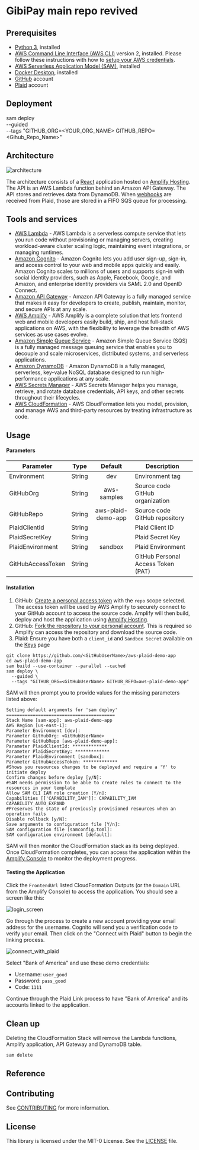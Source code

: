# GibiPay main repo revived

## Prerequisites

- [Python 3](https://www.python.org/downloads/), installed
- [AWS Command Line Interface (AWS CLI)](https://docs.aws.amazon.com/cli/latest/userguide/install-cliv2.html) version 2, installed. Please follow these instructions with how to [setup your AWS credentials](https://docs.aws.amazon.com/serverless-application-model/latest/developerguide/serverless-getting-started-set-up-credentials.html).
- [AWS Serverless Application Model (SAM)](https://docs.aws.amazon.com/serverless-application-model/latest/developerguide/serverless-getting-started.html), installed
- [Docker Desktop](https://www.docker.com/products/docker-desktop), installed
- [GitHub](https://github.com) account
- [Plaid](https://plaid.com/) account

## Deployment

sam deploy \
  --guided \
  --tags "GITHUB_ORG=<YOUR_ORG_NAME> GITHUB_REPO=<Gihub_Repo_Name>"

## Architecture

![architecture](doc/architecture.png)

The architecture consists of a [React](https://reactjs.org/) application hosted on [Amplify Hosting](https://aws.amazon.com/amplify/hosting/). The API is an AWS Lambda function behind an Amazon API Gateway. The API stores and retrieves data from DynamoDB. When [webhooks](https://plaid.com/docs/api/webhooks/) are received from Plaid, those are stored in a FIFO SQS queue for processing.

## Tools and services

- [AWS Lambda](https://aws.amazon.com/lambda/) - AWS Lambda is a serverless compute service that lets you run code without provisioning or managing servers, creating workload-aware cluster scaling logic, maintaining event integrations, or managing runtimes.
- [Amazon Cognito](https://aws.amazon.com/cognito/) - Amazon Cognito lets you add user sign-up, sign-in, and access control to your web and mobile apps quickly and easily. Amazon Cognito scales to millions of users and supports sign-in with social identity providers, such as Apple, Facebook, Google, and Amazon, and enterprise identity providers via SAML 2.0 and OpenID Connect.
- [Amazon API Gateway](https://aws.amazon.com/api-gateway/) - Amazon API Gateway is a fully managed service that makes it easy for developers to create, publish, maintain, monitor, and secure APIs at any scale.
- [AWS Amplify](https://aws.amazon.com/amplify/) - AWS Amplify is a complete solution that lets frontend web and mobile developers easily build, ship, and host full-stack applications on AWS, with the flexibility to leverage the breadth of AWS services as use cases evolve.
- [Amazon Simple Queue Service](https://aws.amazon.com/sqs/) - Amazon Simple Queue Service (SQS) is a fully managed message queuing service that enables you to decouple and scale microservices, distributed systems, and serverless applications.
- [Amazon DynamoDB](https://aws.amazon.com/dynamodb/) - Amazon DynamoDB is a fully managed, serverless, key-value NoSQL database designed to run high-performance applications at any scale.
- [AWS Secrets Manager](https://aws.amazon.com/secrets-manager/) - AWS Secrets Manager helps you manage, retrieve, and rotate database credentials, API keys, and other secrets throughout their lifecycles.
- [AWS CloudFormation](https://aws.amazon.com/cloudformation/) - AWS CloudFormation lets you model, provision, and manage AWS and third-party resources by treating infrastructure as code.

## Usage

#### Parameters

| Parameter         |  Type  |      Default       | Description                        |
| ----------------- | :----: | :----------------: | ---------------------------------- |
| Environment       | String |        dev         | Environment tag                    |
| GitHubOrg         | String |    aws-samples     | Source code GitHub organization    |
| GitHubRepo        | String | aws-plaid-demo-app | Source code GitHub repository      |
| PlaidClientId     | String |                    | Plaid Client ID                    |
| PlaidSecretKey    | String |                    | Plaid Secret Key                   |
| PlaidEnvironment  | String |      sandbox       | Plaid Environment                  |
| GitHubAccessToken | String |                    | GitHub Personal Access Token (PAT) |

#### Installation

1. GitHub: [Create a personal access token](https://docs.github.com/en/authentication/keeping-your-account-and-data-secure/creating-a-personal-access-token) with the `repo` scope selected. The access token will be used by AWS Amplify to securely connect to your GitHub account to access the source code. Amplify will then build, deploy and host the application using [Amplify Hosting](https://aws.amazon.com/amplify/hosting/).
2. GitHub: [Fork the repository to your personal account](https://docs.github.com/en/get-started/quickstart/fork-a-repo#forking-a-repository). This is required so Amplify can access the repository and download the source code.
3. Plaid: Ensure you have both a `client_id` and `Sandbox Secret` available on the [Keys](https://dashboard.plaid.com/team/keys) page

```
git clone https://github.com/<GitHubUserName>/aws-plaid-demo-app
cd aws-plaid-demo-app
sam build --use-container --parallel --cached
sam deploy \
  --guided \
  --tags "GITHUB_ORG=<GitHubUserName> GITHUB_REPO=aws-plaid-demo-app"
```

SAM will then prompt you to provide values for the missing parameters listed above:

```
Setting default arguments for 'sam deploy'
=========================================
Stack Name [sam-app]: aws-plaid-demo-app
AWS Region [us-east-1]:
Parameter Environment [dev]:
Parameter GitHubOrg: <GitHubUserName>
Parameter GitHubRepo [aws-plaid-demo-app]:
Parameter PlaidClientId: *************
Parameter PlaidSecretKey: *************
Parameter PlaidEnvironment [sandbox]:
Parameter GitHubAccessToken: *************
#Shows you resources changes to be deployed and require a 'Y' to initiate deploy
Confirm changes before deploy [y/N]:
#SAM needs permission to be able to create roles to connect to the resources in your template
Allow SAM CLI IAM role creation [Y/n]:
Capabilities [['CAPABILITY_IAM']]: CAPABILITY_IAM CAPABILITY_AUTO_EXPAND
#Preserves the state of previously provisioned resources when an operation fails
Disable rollback [y/N]:
Save arguments to configuration file [Y/n]:
SAM configuration file [samconfig.toml]:
SAM configuration environment [default]:
```

SAM will then monitor the CloudFormation stack as its being deployed. Once CloudFormation completes, you can access the application within the [Amplify Console](https://console.aws.amazon.com/amplify/home) to monitor the deployment progress.

#### Testing the Application

Click the `FrontendUrl` listed CloudFormation Outputs (or the `Domain` URL from the Amplify Console) to access the application. You should see a screen like this:

![login_screen](doc/login_screen.png)

Go through the process to create a new account providing your email address for the username. Cognito will send you a verification code to verify your email. Then click on the "Connect with Plaid" button to begin the linking process.

![connect_with_plaid](doc/connect_with_plaid.png)

Select "Bank of America" and use these demo credentials:

- Username: `user_good`
- Password: `pass_good`
- Code: `1111`

Continue through the Plaid Link process to have "Bank of America" and its accounts linked to the application.

## Clean up

Deleting the CloudFormation Stack will remove the Lambda functions, Amplify application, API Gateway and DynamoDB table.

```
sam delete
```

## Reference

## Contributing

See [CONTRIBUTING](CONTRIBUTING.md#security-issue-notifications) for more information.

## License

This library is licensed under the MIT-0 License. See the [LICENSE](LICENSE) file.
